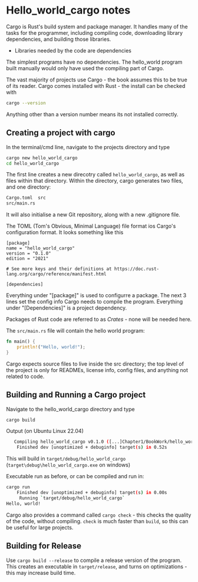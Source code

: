 # Hello_world_cargo notes

Cargo is Rust's build system and package manager.
It handles many of the tasks for the programmer, including compiling code, downloading library dependencies, and building those libraries.
 - Libraries needed by the code are dependencies

The simplest programs have no dependencies.
The hello_world program built manually would only have used the compiling part of Cargo.

The vast majority of projects use Cargo - the book assumes this to be true of its reader.
Cargo comes installed with Rust - the install can be checked with 

```bash
cargo --version
```
Anything other than a version number means its not installed correctly.

## Creating a project with cargo

In the terminal/cmd line, navigate to the projects directory and type
```bash
cargo new hello_world_cargo
cd hello_world_cargo
```

The first line creates a new direcotry called `hello_world_cargo`, as well as files within that directory.
Within the directory, cargo generates two files, and one directory:
```bash
Cargo.toml  src
src/main.rs
```
It will also initialise a new Git repository, along with a new .gitignore file.

The TOML (Tom's Obvious, Minimal Language) file format ios Cargo's configuration format.
It looks something like this
```
[package]
name = "hello_world_cargo"
version = "0.1.0"
edition = "2021"

# See more keys and their definitions at https://doc.rust-lang.org/cargo/reference/manifest.html

[dependencies]
```

Everything under "\[package\]" is used to configurre a package.
The next 3 lines set the config info Cargo needs to compile the program.
Everything under "\[Dependencies\]" is a project dependency.

Packages of Rust code are referred to as *Crates* - none will be needed here.

The `src/main.rs` file will contain the hello world program:

```rust
fn main() {
    println!("Hello, world!");
}
```

Cargo expects source files to live inside the src directory; the top level of the project is only for READMEs, license info, config files, and anything not related to code.

## Building and Running a Cargo project

Navigate to the hello_world_cargo directory and type
```bash
cargo build
```

Output (on Ubuntu Linux 22.04)
```bash
   Compiling hello_world_cargo v0.1.0 ([...]Chapter1/BookWork/hello_world_cargo/hello_world_cargo)
    Finished dev [unoptimized + debuginfo] target(s) in 0.52s
```

This will build in `target/debug/hello_world_cargo` (`target\debug\hello_world_cargo.exe` on windows)

Executable run as before, or can be compiled and run in:
```bash
cargo run
    Finished dev [unoptimized + debuginfo] target(s) in 0.00s
     Running `target/debug/hello_world_cargo`
Hello, world!
```

Cargo also provides a command called `cargo check` - this checks the quality of the code, without compiling.
`check` is much faster than `build`, so this can be useful for large projects.

## Building for Release

Use `cargo build --release` to compile a release version of the program.
This creates an executable in `target/release`, and turns on optimizations - this may increase build time.